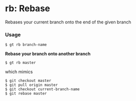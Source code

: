 # rb: Rebase

Rebases your current branch onto the end of the given branch

### Usage

```
$ gt rb branch-name
```

__Rebase your branch onto another branch__

```
$ gt rb master
```

which mimics

```
$ git checkout master
$ git pull origin master
$ git checkout current-branch-name
$ git rebase master
```
